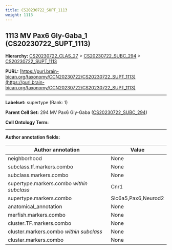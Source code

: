 ```yaml
---
title: CS20230722_SUPT_1113
weight: 1113
---
```

## 1113 MV Pax6 Gly-Gaba_1 (CS20230722_SUPT_1113)
<b>Hierarchy: </b>
[CS20230722_CLAS_27](../CS20230722_CLAS_27) >
[CS20230722_SUBC_294](../CS20230722_SUBC_294) >
[CS20230722_SUPT_1113](../CS20230722_SUPT_1113)

**PURL:** [https://purl.brain-bican.org/taxonomy/CCN20230722/CS20230722_SUPT_1113](https://purl.brain-bican.org/taxonomy/CCN20230722/CS20230722_SUPT_1113)

---


**Labelset:** supertype (Rank: 1)

**Parent Cell Set:** 294 MV Pax6 Gly-Gaba ([CS20230722_SUBC_294](../CS20230722_SUBC_294))



**Cell Ontology Term:** 

[MARKER GENES.]: #


---

[TRANSFERRED ANNOTATIONS.]: #


[AUTHOR ANNOTATION FIELDS.]: #


**Author annotation fields:**

| Author annotation | Value |
|-------------------|-------|
|neighborhood|None|
|subclass.tf.markers.combo|None|
|subclass.markers.combo|None|
|supertype.markers.combo _within subclass_|Cnr1|
|supertype.markers.combo|Slc6a5,Pax6,Neurod2|
|anatomical_annotation|None|
|merfish.markers.combo|None|
|cluster.TF.markers.combo|None|
|cluster.markers.combo _within subclass_|None|
|cluster.markers.combo|None|

